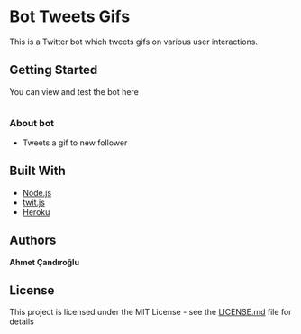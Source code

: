 # Bot Tweets Gifs

This is a Twitter bot which tweets gifs on various user interactions.

## Getting Started

You can view and test the bot here 

```

```

### About bot

* Tweets a gif to new follower


## Built With

* [Node.js](https://nodejs.org/)
* [twit.js](https://github.com/ttezel/twit)
* [Heroku](https://www.heroku.com/) 


## Authors

**Ahmet Çandıroğlu** 

## License

This project is licensed under the MIT License - see the [LICENSE.md](LICENSE.md) file for details
